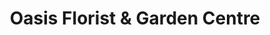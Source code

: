 ---
title: "Oasis Florist & Garden Centre"
url: /dublin/oasis-florist-and-garden-centre/
shop: florist
---